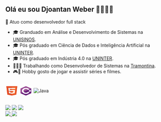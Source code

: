 ## Olá eu sou Djoantan Weber 🧔🏼‍♂️😁
🏬 Atuo como desenvolvedor full stack   


- 🎓 Granduado em Análise e Desenvolvimento de Sistemas na <a href="https://www.unisinos.br/" target="_blank">UNISINOS</a>.
- 🎓 Pós graduado em Ciência de Dados e Inteligência Artificial na <a href="https://www.uninter.com/" target="_blank">UNINTER</a>.
- 🎓 Pós graduado em Indústria 4.0 na <a href="https://www.uninter.com/" target="_blank">UNINTER</a>.
- 👨🏼‍💻 Trabalhando como Desenvolvedor de Sistemas na <a href="https://www.tramontina.com.br/" target="_blank">Tramontina</a>.
- 🎮👀 Hobby gosto de jogar e assistir séries e filmes. 

  
<div style="display: inline_block"><br>
  <img align="center" alt="HTML" height="30" width="40" src="https://raw.githubusercontent.com/devicons/devicon/master/icons/html5/html5-original.svg">
  <img align="center" alt="Csharp" height="30" width="40" src="https://raw.githubusercontent.com/devicons/devicon/master/icons/csharp/csharp-original.svg">
  <img align="center" alt="Java" height="30" width="40" src="https://img.shields.io/badge/Java-ED8B00?style=for-the-badge&logo=openjdk&logoColor=white">
  
</div>

## 
<div>
   <a href="https://instagram.com/djonatan11" target="_blank"><img src="https://img.shields.io/badge/-Instagram-%23E4405F?style=for-the-badge&logo=instagram&logoColor=white" target="_blank"></a>
   <a href="https://discord.gg/djonatanw" target="_blank"><img src="https://img.shields.io/badge/Discord-7289DA?style=for-the-badge&logo=discord&logoColor=white" target="_blank"></a>
   <a href="https://www.linkedin.com/in/djonatan-weber" target="_blank"><img src="https://img.shields.io/badge/-LinkedIn-%230077B5?style=for-the-badge&logo=linkedin&logoColor=white" target="_blank"></a> 
</div>

<div>
  <a href="https://github.com/DjonatanW">
  <img loading="lazy" height="180em" src="https://github-readme-stats.vercel.app/api/top-langs/?username=DjonatanW&layout=compact&langs_count=7&theme=dracula"/>
  <img loading="lazy" height="180em" src="https://github-readme-stats.vercel.app/api?username=DjonatanW&theme=blue-green"/>  
</div>
